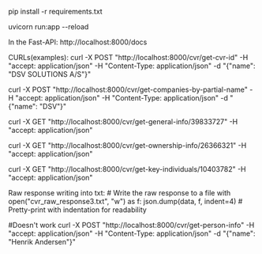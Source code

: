 pip install -r requirements.txt

uvicorn run:app --reload



In the Fast-API:
http://localhost:8000/docs

CURLs(examples):
curl -X POST "http://localhost:8000/cvr/get-cvr-id" -H "accept: application/json" -H "Content-Type: application/json" -d "{\"name\": \"DSV SOLUTIONS A/S\"}"

curl -X POST "http://localhost:8000/cvr/get-companies-by-partial-name" -H "accept: application/json" -H "Content-Type: application/json" -d "{\"name\": \"DSV\"}"

curl -X GET "http://localhost:8000/cvr/get-general-info/39833727" -H "accept: application/json"

curl -X GET "http://localhost:8000/cvr/get-ownership-info/26366321" -H "accept: application/json"

curl -X GET "http://localhost:8000/cvr/get-key-individuals/10403782" -H "accept: application/json"


Raw response writing into txt:
    # Write the raw response to a file
    with open("cvr_raw_response3.txt", "w") as f:
        json.dump(data, f, indent=4)  # Pretty-print with indentation for readability

#Doesn't work
curl -X POST "http://localhost:8000/cvr/get-person-info" -H "accept: application/json" -H "Content-Type: application/json" -d "{\"name\": \"Henrik Andersen\"}"